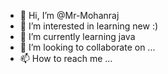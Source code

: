 - 👋 Hi, I’m @Mr-Mohanraj
- 👀 I’m interested in learning new :)
- 🌱 I’m currently learning java
- 💞️ I’m looking to collaborate on ...
- 📫 How to reach me ...

<!---
Mr-Mohanraj/Mr-Mohanraj is a ✨ special ✨ repository because its `README.md` (this file) appears on your GitHub profile.
You can click the Preview link to take a look at your changes.
--->
